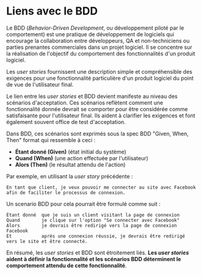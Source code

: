 # Liens avec le BDD

Le BDD (_Behavior-Driven Development_, ou développement piloté par le comportement) est une pratique de développement de
logiciels qui encourage la collaboration entre développeurs, QA et non-techniciens ou parties prenantes commerciales
dans un projet logiciel. Il se concentre sur la réalisation de l'objectif du comportement des fonctionnalités d'un
produit logiciel.

Les _user stories_ fournissent une description simple et compréhensible des exigences pour une fonctionnalité
particulière d'un produit logiciel du point de vue de l'utilisateur final.

Le lien entre les _user stories_ et BDD devient manifeste au niveau des scénarios d'acceptation. Ces scénarios reflètent
comment une fonctionnalité donnée devrait se comporter pour être considérée comme satisfaisante pour l'utilisateur
final. Ils aident à clarifier les exigences et font également souvent office de test d'acceptation.

Dans BDD, ces scénarios sont exprimés sous la spec BDD "Given, When, Then" format qui ressemble à ceci :

- **Étant donné (Given)** (état initial du système)
- **Quand (When)** (une action effectuée par l'utilisateur)
- **Alors (Then)** (le résultat attendu de l'action)

Par exemple, en utilisant la _user story_ précédente :

```
En tant que client, je veux pouvoir me connecter au site avec Facebook afin de faciliter le processus de connexion.
```

Un scenario BDD pour cela pourrait être formulé comme suit :

```
Étant donné  que je suis un client visitant la page de connexion
Quand        je clique sur l'option "Se connecter avec Facebook"
Alors        je devrais être redirigé vers la page de connexion Facebook
Et           après une connexion réussie, je devrais être redirigé vers le site et être connecté.
```

En résumé, les _user stories_ et BDD sont étroitement liés. **Les _user stories_ aident à définir la fonctionnalité et
les scénarios BDD déterminent le comportement attendu de cette fonctionnalité**.
